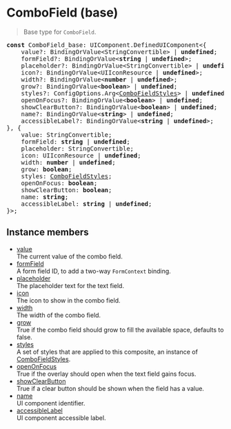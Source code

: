 # ComboField (base)

> Base type for `ComboField`.

<pre class="docgen_signature"><b>const</b> ComboField_base: UIComponent.DefinedUIComponent&lt;{<br>    value?: BindingOrValue&lt;StringConvertible&gt; | <b>undefined</b>;<br>    formField?: BindingOrValue&lt;<b>string</b> | <b>undefined</b>&gt;;<br>    placeholder?: BindingOrValue&lt;StringConvertible&gt; | <b>undefined</b>;<br>    icon?: BindingOrValue&lt;UIIconResource | <b>undefined</b>&gt;;<br>    width?: BindingOrValue&lt;<b>number</b> | <b>undefined</b>&gt;;<br>    grow?: BindingOrValue&lt;<b>boolean</b>&gt; | <b>undefined</b>;<br>    styles?: ConfigOptions.Arg&lt;<a href="ComboFieldStyles.md">ComboFieldStyles</a>&gt; | <b>undefined</b>;<br>    openOnFocus?: BindingOrValue&lt;<b>boolean</b>&gt; | <b>undefined</b>;<br>    showClearButton?: BindingOrValue&lt;<b>boolean</b>&gt; | <b>undefined</b>;<br>    name?: BindingOrValue&lt;<b>string</b>&gt; | <b>undefined</b>;<br>    accessibleLabel?: BindingOrValue&lt;<b>string</b> | <b>undefined</b>&gt;;<br>}, {<br>    value: StringConvertible;<br>    formField: <b>string</b> | <b>undefined</b>;<br>    placeholder: StringConvertible;<br>    icon: UIIconResource | <b>undefined</b>;<br>    width: <b>number</b> | <b>undefined</b>;<br>    grow: <b>boolean</b>;<br>    styles: <a href="ComboFieldStyles.md">ComboFieldStyles</a>;<br>    openOnFocus: <b>boolean</b>;<br>    showClearButton: <b>boolean</b>;<br>    name: <b>string</b>;<br>    accessibleLabel: <b>string</b> | <b>undefined</b>;<br>}&gt;;</pre>

## Instance members

- [<!--{ref:property}-->value](ComboField_base_value.md) \
    The current value of the combo field.
- [<!--{ref:property}-->formField](ComboField_base_formField.md) \
    A form field ID, to add a two-way `FormContext` binding.
- [<!--{ref:property}-->placeholder](ComboField_base_placeholder.md) \
    The placeholder text for the text field.
- [<!--{ref:property}-->icon](ComboField_base_icon.md) \
    The icon to show in the combo field.
- [<!--{ref:property}-->width](ComboField_base_width.md) \
    The width of the combo field.
- [<!--{ref:property}-->grow](ComboField_base_grow.md) \
    True if the combo field should grow to fill the available space, defaults to false.
- [<!--{ref:property}-->styles](ComboField_base_styles.md) \
    A set of styles that are applied to this composite, an instance of [ComboFieldStyles](ComboFieldStyles.md).
- [<!--{ref:property}-->openOnFocus](ComboField_base_openOnFocus.md) \
    True if the overlay should open when the text field gains focus.
- [<!--{ref:property}-->showClearButton](ComboField_base_showClearButton.md) \
    True if a clear button should be shown when the field has a value.
- [<!--{ref:property}-->name](ComboField_base_name.md) \
    UI component identifier.
- [<!--{ref:property}-->accessibleLabel](ComboField_base_accessibleLabel.md) \
    UI component accessible label.